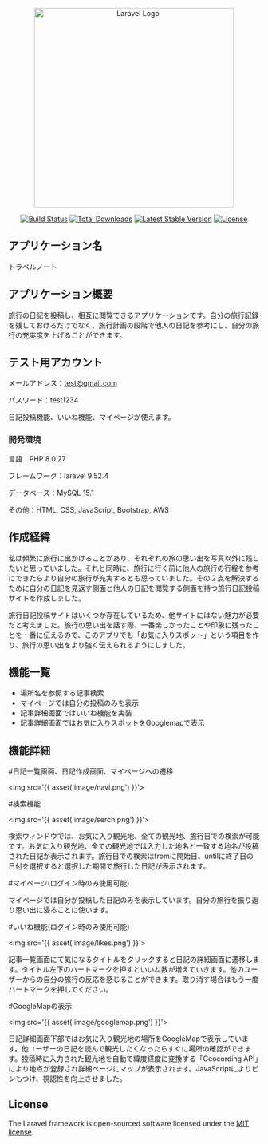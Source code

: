 <p align="center"><a href="https://laravel.com" target="_blank"><img src="https://raw.githubusercontent.com/laravel/art/master/logo-lockup/5%20SVG/2%20CMYK/1%20Full%20Color/laravel-logolockup-cmyk-red.svg" width="400" alt="Laravel Logo"></a></p>

<p align="center">
<a href="https://github.com/laravel/framework/actions"><img src="https://github.com/laravel/framework/workflows/tests/badge.svg" alt="Build Status"></a>
<a href="https://packagist.org/packages/laravel/framework"><img src="https://img.shields.io/packagist/dt/laravel/framework" alt="Total Downloads"></a>
<a href="https://packagist.org/packages/laravel/framework"><img src="https://img.shields.io/packagist/v/laravel/framework" alt="Latest Stable Version"></a>
<a href="https://packagist.org/packages/laravel/framework"><img src="https://img.shields.io/packagist/l/laravel/framework" alt="License"></a>
</p>

## アプリケーション名

トラベルノート

## アプリケーション概要

旅行の日記を投稿し、相互に閲覧できるアプリケーションです。自分の旅行記録を残しておけるだけでなく、旅行計画の段階で他人の日記を参考にし、自分の旅行の充実度を上げることができます。

## テスト用アカウント

メールアドレス：test@gmail.com

パスワード：test1234

日記投稿機能、いいね機能、マイページが使えます。

### 開発環境

言語：PHP 8.0.27

フレームワーク：laravel 9.52.4

データベース：MySQL 15.1

その他：HTML, CSS, JavaScript, Bootstrap, AWS

## 作成経緯
私は頻繁に旅行に出かけることがあり、それぞれの旅の思い出を写真以外に残したいと思っていました。それと同時に、旅行に行く前に他人の旅行の行程を参考にできたらより自分の旅行が充実するとも思っていました。その２点を解決するために自分の日記を見返す側面と他人の日記を閲覧する側面を持つ旅行日記投稿サイトを作成しました。

旅行日記投稿サイトはいくつか存在しているため、他サイトにはない魅力が必要だと考えました。旅行の思い出を話す際、一番楽しかったことや印象に残ったことを一番に伝えるので、このアプリでも「お気に入りスポット」という項目を作り、旅行の思い出をより強く伝えられるようにしました。


## 機能一覧

- 場所名を参照する記事検索
- マイページでは自分の投稿のみを表示
- 記事詳細画面ではいいね機能を実装
- 記事詳細画面ではお気に入りスポットをGooglemapで表示


## 機能詳細

#日記一覧画面、日記作成画面、マイページへの遷移

<img src='{{ asset('image/navi.png') }}'>

#検索機能

<img src='{{ asset('image/serch.png') }}'>

検索ウィンドウでは、お気に入り観光地、全ての観光地、旅行日での検索が可能です。お気に入り観光地、全ての観光地では入力した地名と一致する地名が投稿された日記が表示されます。旅行日での検索はfromに開始日、untilに終了日の日付を選択すると選択した期間で旅行した日記が表示されます。

#マイページ(ログイン時のみ使用可能)

マイページでは自分が投稿した日記のみを表示しています。自分の旅行を振り返り思い出に浸ることに使います。

#いいね機能(ログイン時のみ使用可能)

<img src='{{ asset('image/likes.png') }}'>

記事一覧画面にて気になるタイトルをクリックすると日記の詳細画面に遷移します。タイトル左下のハートマークを押すといいね数が増えていきます。他のユーザーからの自分の旅行の反応を感じることができます。取り消す場合はもう一度ハートマークを押してください。

#GoogleMapの表示

<img src='{{ asset('image/googlemap.png') }}'>

日記詳細画面下部ではお気に入り観光地の場所をGoogleMapで表示しています。他ユーザーの日記を読んで観光したくなったらすぐに場所の確認ができます。投稿時に入力された観光地を自動で緯度経度に変換する「Geocording API」により地点が登録され詳細ページにマップが表示されます。JavaScriptによりピンもつけ、視認性を向上させました。


## License

The Laravel framework is open-sourced software licensed under the [MIT license](https://opensource.org/licenses/MIT).
